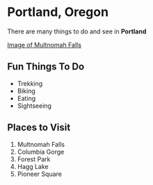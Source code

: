 # Portland, Oregon

 There are many things to do and see in **Portland**

 [Image of Multnomah Falls](https://www.elegantthemes.com/blog/tips-tricks/how-to-create-custom-trackable-short-urls-for-all-your-wordpress-posts-and-pages)

## Fun Things To Do
* Trekking
* Biking
* Eating
* Sightseeing


## Places to Visit

1. Multnomah Falls
2. Columbia Gorge
3. Forest Park
4. Hagg Lake
5. Pioneer Square
